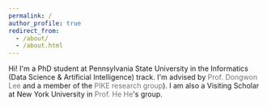 ```yaml
---
permalink: /
author_profile: true
redirect_from: 
  - /about/
  - /about.html
---
```

Hi! I'm a PhD student at Pennsylvania State University in the Informatics (Data Science & Artificial Intelligence) track. I'm advised by <a href="https://pike.psu.edu/dongwon/" style="color: #757575; text-decoration: none" target="_blank">Prof. Dongwon Lee</a> and a member of the <a href="https://pike.psu.edu/index.html/" style="color: #757575; text-decoration: none" target="_blank">PIKE research group</a>). I am also a Visiting Scholar at New York University in <a href="https://hhexiy.github.io" style="color: #757575; text-decoration: none" target="_blank">Prof. He He</a>'s group. 
 
